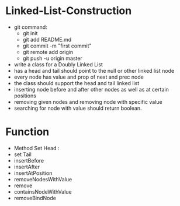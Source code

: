 # Linked-List-Construction
  - git command:
    - git init
    - git add README.md
    - git commit -m "first commit"
    - git remote add origin
    - git push -u origin master
  - write a class for a Doubly Linked List
  - has a head and tail should point to the null or other linked list node
  - every node has value and prop of next and prec node
  - the class should support the head and tail linked list
  - inserting node before and after other nodes as well as at certain positions
  - removing given nodes and removing node with specific value
  - searching for node with value should return boolean.
 # Function
 - Method Set Head :
 - set Tail
 - insertBefore
 - insertAfter
 - insertAtPosition
 - removeNodesWithValue
 - remove
 - containsNodeWithValue
 - removeBindNode
